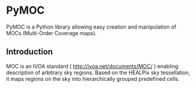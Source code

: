 PyMOC
=====

PyMOC is a Python library allowing easy creation and manipulation of MOCs (Multi-Order Coverage maps).

Introduction
------------

MOC is an IVOA standard ( http://ivoa.net/documents/MOC/ ) enabling description 
of arbitrary sky regions. Based on the HEALPix sky tessellation, it maps 
regions on the sky into hierarchically grouped predefined cells.
